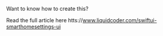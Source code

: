 Want to know how to create this?

Read the full article here htts://www.liquidcoder.com/swiftui-smarthomesettings-ui